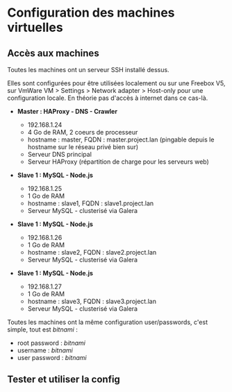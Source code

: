 Configuration des machines virtuelles 
=====================================

Accès aux machines
------------------

Toutes les machines ont un serveur SSH installé dessus. 

Elles sont configurées pour être utilisées localement ou sur une Freebox V5, sur VmWare VM > Settings > Network adapter > Host-only pour une configuration locale. En théorie pas d'accès à internet dans ce cas-là.

- **Master : HAProxy - DNS - Crawler**
    - 192.168.1.24
    - 4 Go de RAM, 2 coeurs de processeur
    - hostname : master, FQDN : master.project.lan (pingable depuis le hostname sur le réseau privé bien sur)
    - Serveur DNS principal
    - Serveur HAProxy (répartition de charge pour les serveurs web)
    
- **Slave 1 : MySQL - Node.js**
    - 192.168.1.25
    - 1 Go de RAM
    - hostname : slave1, FQDN : slave1.project.lan
    - Serveur MySQL - clusterisé via Galera

- **Slave 1 : MySQL - Node.js**
    - 192.168.1.26
    - 1 Go de RAM
    - hostname : slave2, FQDN : slave2.project.lan
    - Serveur MySQL - clusterisé via Galera

    
- **Slave 1 : MySQL - Node.js**
    - 192.168.1.27
    - 1 Go de RAM
    - hostname : slave3, FQDN : slave3.project.lan
    - Serveur MySQL - clusterisé via Galera



Toutes les machines ont la même configuration user/passwords, c'est simple, tout est *bitnami* : 

- root password : *bitnami*
- username : *bitnami*
- user password : *bitnami*

Tester et utiliser la config
------------------


